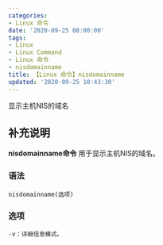 ```yaml
---
categories:
- Linux 命令
date: '2020-09-25 08:00:00'
tags:
- Linux
- Linux Command
- Linux 命令
- nisdomainname
title: 【Linux 命令】nisdomainname
updated: '2020-09-25 10:43:30'
---
```


显示主机NIS的域名

## 补充说明

**nisdomainname命令** 用于显示主机NIS的域名。

###  语法

```shell
nisdomainname(选项)
```

###  选项

```shell
-v：详细信息模式。
```


<!-- Linux命令行搜索引擎：https://jaywcjlove.github.io/linux-command/ -->